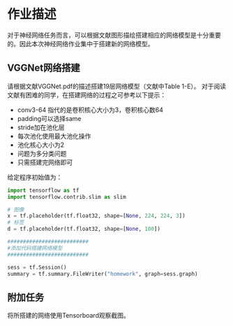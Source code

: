 # 作业描述
对于神经网络任务而言，可以根据文献图形描绘搭建相应的网络模型是十分重要的。因此本次神经网络作业集中于搭建新的网络模型。

## VGGNet网络搭建
请根据文献VGGNet.pdf的描述搭建19层网络模型（文献中Table 1-E）。
对于阅读文献有困难的同学，在搭建网络的过程之可参考以下提示：
- conv3-64 指代的是卷积核心大小为3，卷积核心数64
- padding可以选择same
- stride加在池化层
- 每次池化使用最大池化操作
- 池化核心大小为2
- 问题为多分类问题
- 只需搭建完网络即可

给定程序初始值为：
```python
import tensorflow as tf
import tensorflow.contrib.slim as slim

# 图像
x = tf.placeholder(tf.float32, shape=[None, 224, 224, 3])
# 标签
d = tf.placeholder(tf.float32, shape=[None, 100])

##########################
#添加代码搭建网络模型
##########################

sess = tf.Session()
summary = tf.summary.FileWriter("homework", graph=sess.graph)
```

## 附加任务
将所搭建的网络使用Tensorboard观察截图。
